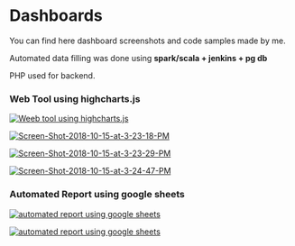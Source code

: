 # Dashboards
You can find here dashboard screenshots and code samples made by me.
<p>
Automated data filling was done using <b> spark/scala +  jenkins + pg db </b></p>
<p> PHP used for backend.
</p>
<h3> Web Tool using highcharts.js </h3>
<a href="https://ibb.co/dxGE1L"><img src="https://preview.ibb.co/hSLwFf/Screen-Shot-2018-10-15-at-3-22-39-PM.png" alt="Weeb tool using highcharts.js" border="0"></a>

<a href="https://ibb.co/es3GFf"><img src="https://preview.ibb.co/fQeqaf/Screen-Shot-2018-10-15-at-3-23-18-PM.png" alt="Screen-Shot-2018-10-15-at-3-23-18-PM" border="0"></a>

<a href="https://ibb.co/cpNAaf"><img src="https://preview.ibb.co/hDSbFf/Screen-Shot-2018-10-15-at-3-23-29-PM.png" alt="Screen-Shot-2018-10-15-at-3-23-29-PM" border="0"></a>

<a href="https://ibb.co/m6hnML"><img src="https://preview.ibb.co/jY6E1L/Screen-Shot-2018-10-15-at-3-24-47-PM.png" alt="Screen-Shot-2018-10-15-at-3-24-47-PM" border="0"></a>

<h3> Automated Report using google sheets </h3>
<a href="https://ibb.co/fSyivf"><img src="https://preview.ibb.co/m6T580/Screen-Shot-2018-10-15-at-3-25-20-PM.png" alt="automated report using google sheets" border="0"></a>

<a href="https://ibb.co/jSwso0"><img src="https://preview.ibb.co/kDEdT0/Screen-Shot-2018-10-15-at-3-28-43-PM.png" alt="automated report using google sheets" border="0"></a>
